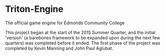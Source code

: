 # Triton-Engine
The official game engine for Edmonds Community College

This project began at the start of the 2015 Summer Quarter, and the initial 'version' (a barebones framework to be expanded upon during the next few quarters) was completed before it ended. The first phase of the project was completed by Kevin Manning and John Paul Aglubat.
